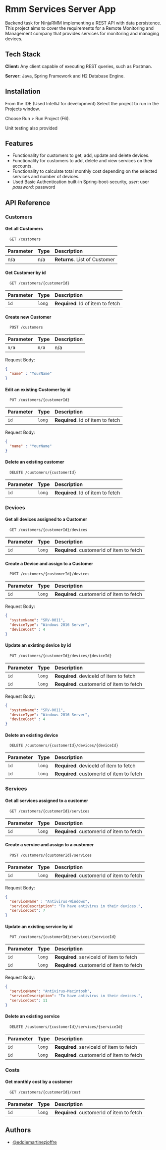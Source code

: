 # Rmm Services Server App

Backend task for NinjaRMM implementing a REST API with data persistence. This project aims 
to cover the requirements for a Remote Monitoring and Management company that provides services for monitoring and managing
devices.





## Tech Stack

**Client:** Any client capable of executing REST queries, such as Postman.

**Server:** Java, Spring Framework and H2 Database Engine.


## Installation

From the IDE (Used IntelliJ for development) Select the project to run in the Projects window.

Choose Run > Run Project (F6).

Unit testing also provided

## Features

- Functionality for customers to get, add, update and delete devices.
- Functionality for customers to add, delete and view services on their accounts.
- Functionality to calculate total monthly cost depending on the selected services and number of devices.
- Used Basic Authentication built-in Spring-boot-security, *user*: user *password*: password



## API Reference

### Customers

#### Get all Customers

```http
  GET /customers
```

| Parameter | Type     | Description                |
| :-------- | :------- | :------------------------- |
| n/a | n/a | **Returns**. List of Customer |

#### Get Customer by id

```http
  GET /customers/{customerId}
```

| Parameter | Type     | Description                       |
| :-------- | :------- | :-------------------------------- |
| `id`      | `long` | **Required**. Id of item to fetch |

#### Create new Customer

```http
  POST /customers
```

| Parameter | Type     | Description                       |
| :-------- | :------- | :-------------------------------- |
| `n/a`      | `n/a` | n/a |


Request Body:
```json
{
  "name" : "YourName"
}
```

#### Edit an existing Customer by id

```http
  PUT /customers/{customerId}
```

| Parameter | Type     | Description                       |
| :-------- | :------- | :-------------------------------- |
| `id`      | `long` | **Required**. Id of item to fetch |

Request Body:

```json
{
  "name" : "YourName"
}
```


#### Delete an existing customer

```http
  DELETE /customers/{customerId}
```

| Parameter | Type     | Description                       |
| :-------- | :------- | :-------------------------------- |
| `id`      | `long` | **Required**. Id of item to fetch |


### Devices

#### Get all devices assigned to a Customer

```http
  GET /customers/{customerId}/devices
```

| Parameter | Type     | Description                       |
| :-------- | :------- | :-------------------------------- |
| `id`      | `long` | **Required**. customerId of item to fetch |

#### Create a Device and assign to a Customer

```http
  POST /customers/{customerId}/devices
```

| Parameter | Type     | Description                |
| :-------- | :------- | :------------------------- |
| `id`      | `long` | **Required**. customerId of item to fetch |

Request Body:

```json
{
  "systemName": "SRV-0011",
  "deviceType": "Windows 2016 Server",
  "deviceCost" : 4
}
```


#### Update an existing device by id

```http
  PUT /customers/{customerId}/devices/{deviceId}
```

| Parameter | Type     | Description                       |
| :-------- | :------- | :-------------------------------- |
| `id`      | `long` | **Required**. deviceId of item to fetch |
| `id`      | `long` | **Required**. customerId of item to fetch |

Request Body:

```json
{
  "systemName": "SRV-0011",
  "deviceType": "Windows 2016 Server",
  "deviceCost" : 4
}
```

#### Delete an existing device

```http
  DELETE /customers/{customerId}/devices/{deviceId}
```

| Parameter | Type     | Description                       |
| :-------- | :------- | :-------------------------------- |
| `id`      | `long` | **Required**. deviceId of item to fetch |
| `id`      | `long` | **Required**. customerId of item to fetch |

### Services

#### Get all services assigned to a customer

```http
  GET /customers/{customerId}/services
```

| Parameter | Type     | Description                       |
| :-------- | :------- | :-------------------------------- |
| `id`      | `long` | **Required**. customerId of item to fetch |

#### Create a service and assign to a customer

```http
  POST /customers/{customerId}/services
```

| Parameter | Type     | Description                |
| :-------- | :------- | :------------------------- |
| `id`      | `long` | **Required**. customerId of item to fetch |

Request Body:

```json
{
  "serviceName" : "Antivirus-Windows",
  "serviceDescription": "To have antivirus in their devices.",
  "serviceCost": 7
}
```


#### Update an existing service by id

```http
  PUT /customers/{customerId}/services/{serviceId}
```

| Parameter | Type     | Description                       |
| :-------- | :------- | :-------------------------------- |
| `id`      | `long` | **Required**. serviceId of item to fetch |
| `id`      | `long` | **Required**. customerId of item to fetch |

Request Body:

```json
{
  "serviceName": "Antivirus-Macintosh",
  "serviceDescription": "To have antivirus in their devices.",
  "serviceCost": 11
}
```

#### Delete an existing service

```http
  DELETE /customers/{customerId}/services/{serviceId}
```

| Parameter | Type     | Description                       |
| :-------- | :------- | :-------------------------------- |
| `id`      | `long` | **Required**. serviceId of item to fetch |
| `id`      | `long` | **Required**. customerId of item to fetch |


### Costs

#### Get monthly cost by a customer

```http
  GET /customers/{customerId}/cost
```

| Parameter | Type     | Description                       |
| :-------- | :------- | :-------------------------------- |
| `id`      | `long` | **Required**. customerId of item to fetch |




## Authors

- [@eddiemartinezjoffre](https://github.com/eddiemartinezjoffre/rmm-services-server-app)


